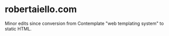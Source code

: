 robertaiello.com
============

Minor edits since conversion from Contemplate "web templating system" to static HTML.
